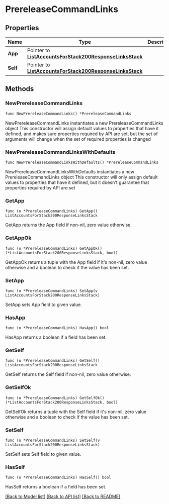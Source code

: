 # PrereleaseCommandLinks

## Properties

Name | Type | Description | Notes
------------ | ------------- | ------------- | -------------
**App** | Pointer to [**ListAccountsForStack200ResponseLinksStack**](ListAccountsForStack200ResponseLinksStack.md) |  | [optional] 
**Self** | Pointer to [**ListAccountsForStack200ResponseLinksStack**](ListAccountsForStack200ResponseLinksStack.md) |  | [optional] 

## Methods

### NewPrereleaseCommandLinks

`func NewPrereleaseCommandLinks() *PrereleaseCommandLinks`

NewPrereleaseCommandLinks instantiates a new PrereleaseCommandLinks object
This constructor will assign default values to properties that have it defined,
and makes sure properties required by API are set, but the set of arguments
will change when the set of required properties is changed

### NewPrereleaseCommandLinksWithDefaults

`func NewPrereleaseCommandLinksWithDefaults() *PrereleaseCommandLinks`

NewPrereleaseCommandLinksWithDefaults instantiates a new PrereleaseCommandLinks object
This constructor will only assign default values to properties that have it defined,
but it doesn't guarantee that properties required by API are set

### GetApp

`func (o *PrereleaseCommandLinks) GetApp() ListAccountsForStack200ResponseLinksStack`

GetApp returns the App field if non-nil, zero value otherwise.

### GetAppOk

`func (o *PrereleaseCommandLinks) GetAppOk() (*ListAccountsForStack200ResponseLinksStack, bool)`

GetAppOk returns a tuple with the App field if it's non-nil, zero value otherwise
and a boolean to check if the value has been set.

### SetApp

`func (o *PrereleaseCommandLinks) SetApp(v ListAccountsForStack200ResponseLinksStack)`

SetApp sets App field to given value.

### HasApp

`func (o *PrereleaseCommandLinks) HasApp() bool`

HasApp returns a boolean if a field has been set.

### GetSelf

`func (o *PrereleaseCommandLinks) GetSelf() ListAccountsForStack200ResponseLinksStack`

GetSelf returns the Self field if non-nil, zero value otherwise.

### GetSelfOk

`func (o *PrereleaseCommandLinks) GetSelfOk() (*ListAccountsForStack200ResponseLinksStack, bool)`

GetSelfOk returns a tuple with the Self field if it's non-nil, zero value otherwise
and a boolean to check if the value has been set.

### SetSelf

`func (o *PrereleaseCommandLinks) SetSelf(v ListAccountsForStack200ResponseLinksStack)`

SetSelf sets Self field to given value.

### HasSelf

`func (o *PrereleaseCommandLinks) HasSelf() bool`

HasSelf returns a boolean if a field has been set.


[[Back to Model list]](../README.md#documentation-for-models) [[Back to API list]](../README.md#documentation-for-api-endpoints) [[Back to README]](../README.md)


